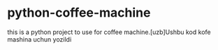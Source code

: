 # python-coffee-machine
this is a python project  to use for coffee machine.[uzb]Ushbu kod kofe mashina uchun yozildi
